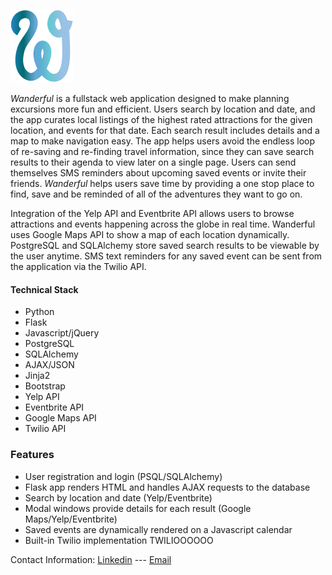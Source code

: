![W](static/images/logo1.gif)

*Wanderful* is a fullstack web application designed to make planning excursions more fun and efficient. Users search by location and date, and the app curates local listings of the highest rated attractions for the given location, and events for that date. Each search result includes details and a map to make navigation easy. The app helps users avoid the endless loop of re-saving and re-finding travel information, since they can save search results to their agenda to view later on a single page. Users can send themselves SMS reminders about upcoming saved events or invite their friends. *Wanderful* helps users save time by providing a one stop place to find, save and be reminded of all of the adventures they want to go on. 

Integration of the Yelp API and Eventbrite API allows users to browse attractions and events happening across the globe in real time. Wanderful uses Google Maps API to show a map of each location dynamically. PostgreSQL and SQLAlchemy store saved search results to be viewable by the user anytime. SMS text reminders for any saved event can be sent from the application via the Twilio API. 

#### Technical Stack
-  Python
-  Flask
- Javascript/jQuery
- PostgreSQL
- SQLAlchemy
- AJAX/JSON
- Jinja2
- Bootstrap
- Yelp API
- Eventbrite API
- Google Maps API
- Twilio API

### Features
- User registration and login (PSQL/SQLAlchemy)
- Flask app renders HTML and handles AJAX requests to the database
- Search by location and date (Yelp/Eventbrite)
- Modal windows provide details for each result (Google Maps/Yelp/Eventbrite)
- Saved events are dynamically rendered on a Javascript calendar 
- Built-in Twilio implementation TWILIOOOOOO

Contact Information: 
    [Linkedin](https://www.linkedin.com/in/veronica-erick-955b7373)
    ---
    [Email](veronicaeerick@gmail.com)


